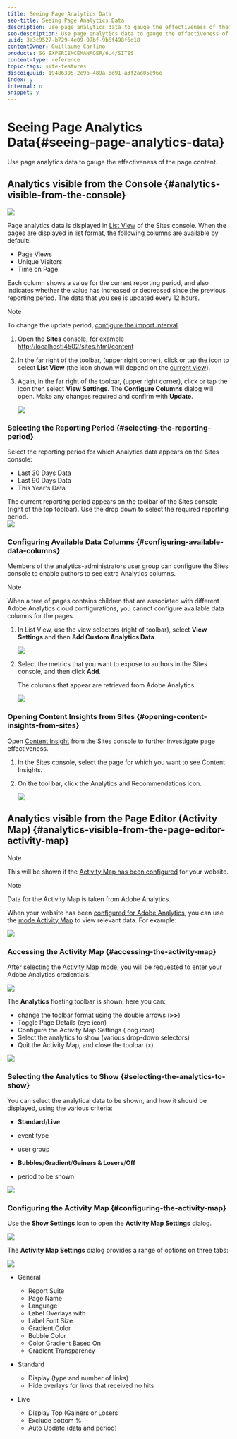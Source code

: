 ```yaml
---
title: Seeing Page Analytics Data
seo-title: Seeing Page Analytics Data
description: Use page analytics data to gauge the effectiveness of their page content
seo-description: Use page analytics data to gauge the effectiveness of their page content
uuid: 3a3c9527-b729-4e09-97bf-9b6f498f6d18
contentOwner: Guillaume Carlino
products: SG_EXPERIENCEMANAGER/6.4/SITES
content-type: reference
topic-tags: site-features
discoiquuid: 19486305-2e9b-489a-bd91-a3f2ad05e96e
index: y
internal: n
snippet: y
---
```


# Seeing Page Analytics Data{#seeing-page-analytics-data}

Use page analytics data to gauge the effectiveness of the page content.

## Analytics visible from the Console {#analytics-visible-from-the-console}

![](assets/aa-10.png)

Page analytics data is displayed in [List View](../../../sites/authoring/using/basic-handling.md#listview) of the Sites console. When the pages are displayed in list format, the following columns are available by default:

* Page Views
* Unique Visitors
* Time on Page

Each column shows a value for the current reporting period, and also indicates whether the value has increased or decreased since the previous reporting period. The data that you see is updated every 12 hours.

>[!NOTE]
>
>To change the update period, [configure the import interval](../../../sites/administering/using/adobeanalytics-connect.md#configuringtheimportinterval).

1. Open the **Sites** console; for example [http://localhost:4502/sites.html/content](http://localhost:4502/sites.html/content)
1. In the far right of the toolbar, (upper right corner), click or tap the icon to select **List View** (the icon shown will depend on the [current view](../../../sites/authoring/using/basic-handling.md#viewingandselectingresources)).  

1. Again, in the far right of the toolbar, (upper right corner), click or tap the icon then select **View Settings**. The **Configure Columns** dialog will open. Make any changes required and confirm with **Update**.

   ![](assets/aa-04.png)

### Selecting the Reporting Period {#selecting-the-reporting-period}

Select the reporting period for which Analytics data appears on the Sites console:

* Last 30 Days Data  
* Last 90 Days Data  
* This Year's Data

The current reporting period appears on the toolbar of the Sites console (right of the top toolbar). Use the drop down to select the required reporting period.   
![](assets/aa-05.png) 

### Configuring Available Data Columns {#configuring-available-data-columns}

Members of the analytics-administrators user group can configure the Sites console to enable authors to see extra Analytics columns.

>[!NOTE]
>
>When a tree of pages contains children that are associated with different Adobe Analytics cloud configurations, you cannot configure available data columns for the pages.

1. In List View, use the view selectors (right of toolbar), select **View Settings** and then A**dd Custom Analytics Data**.

   ![](assets/aa-15.png)

1. Select the metrics that you want to expose to authors in the Sites console, and then click **Add**.

   The columns that appear are retrieved from Adobe Analytics.

   ![](assets/aa-16.png)

### Opening Content Insights from Sites {#opening-content-insights-from-sites}

Open [Content Insight](../../../sites/authoring/using/content-insights.md) from the Sites console to further investigate page effectiveness.

1. In the Sites console, select the page for which you want to see Content Insights.
1. On the tool bar, click the Analytics and Recommendations icon.

   ![](do-not-localize/chlimage_1-16.png)

## Analytics visible from the Page Editor (Activity Map) {#analytics-visible-from-the-page-editor-activity-map}

>[!NOTE]
>
>This will be shown if the [Activity Map has been configured](../../../sites/administering/using/adobeanalytics-connect.md#configuringfortheactivitymap) for your website.

>[!NOTE]
>
>Data for the Activity Map is taken from Adobe Analytics.

When your website has been [configured for Adobe Analytics](../../../sites/administering/using/adobeanalytics-connect.md), you can use the [mode Activity Map](../../../sites/authoring/using/author-environment-tools.md#pagemodes) to view relevant data. For example:

![](assets/aa-07.png) 

### Accessing the Activity Map {#accessing-the-activity-map}

After selecting the [Activity Map](../../../sites/authoring/using/author-environment-tools.md#pagemodes) mode, you will be requested to enter your Adobe Analytics credentials.

![](assets/aa-03.png)

The **Analytics** floating toolbar is shown; here you can:

* change the toolbar format using the double arrows (**&gt;&gt;**)
* Toggle Page Details (eye icon)  
* Configure the Activity Map Settings ( cog icon)  
* Select the analytics to show (various drop-down selectors)  
* Quit the Activity Map, and close the toolbar (x)

![](assets/aa-09.png) 

### Selecting the Analytics to Show {#selecting-the-analytics-to-show}

You can select the analytical data to be shown, and how it should be displayed, using the various criteria:

* **Standard**/**Live**

* event type  
* user group
* **Bubbles**/**Gradient**/**Gainers & Losers**/**Off**

* period to be shown

![](assets/aa-13.png) 

### Configuring the Activity Map {#configuring-the-activity-map}

Use the **Show Settings** icon to open the **Activity Map Settings** dialog.

![](assets/aa-04-1.png)

The **Activity Map Settings** dialog provides a range of options on three tabs:

![](assets/aa-06.png)

* General

    * Report Suite
    * Page Name
    * Language
    * Label Overlays with
    * Label Font Size
    * Gradient Color
    * Bubble Color
    * Color Gradient Based On
    * Gradient Transparency

* Standard

    * Display (type and number of links)
    * Hide overlays for links that received no hits

* Live

    * Display Top (Gainers or Losers
    * Exclude bottom %
    * Auto Update (data and period)

